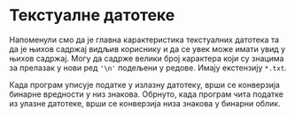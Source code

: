 # Текстуалне датотеке

Напоменули смо да је главна карактеристика текстуалних датотека та да је њихов садржај видљив кориснику и да се увек може имати увид у њихов садржај. Могу да садрже велики број карактера који су знацима за прелазак у нови ред `'\n'` подељени у редове. Имају екстензију `*.txt`. 

Када програм уписује податке у излазну датотеку, врши се конверзија бинарне вредности у низ знакова. Обрнуто, када програм чита податке из улазне датотеке, врши се  конверзија низа знакова у бинарни облик.